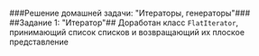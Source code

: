 ###Решение домашней задачи: "Итераторы, генераторы"###
##Задание 1: "Итератор"##
Доработан класс `FlatIterator`, принимающий список списков и возвращающий их плоское представление